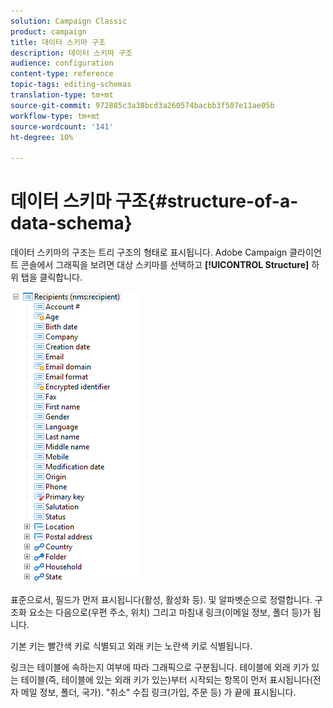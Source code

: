 ```yaml
---
solution: Campaign Classic
product: campaign
title: 데이터 스키마 구조
description: 데이터 스키마 구조
audience: configuration
content-type: reference
topic-tags: editing-schemas
translation-type: tm+mt
source-git-commit: 972885c3a38bcd3a260574bacbb3f507e11ae05b
workflow-type: tm+mt
source-wordcount: '141'
ht-degree: 10%

---
```



# 데이터 스키마 구조{#structure-of-a-data-schema}

데이터 스키마의 구조는 트리 구조의 형태로 표시됩니다. Adobe Campaign 클라이언트 콘솔에서 그래픽을 보려면 대상 스키마를 선택하고 **[!UICONTROL Structure]** 하위 탭을 클릭합니다.

![](assets/d_ncs_integration_schema_arbo.png)

표준으로서, 필드가 먼저 표시됩니다(활성, 활성화 등). 및 알파벳순으로 정렬합니다. 구조화 요소는 다음으로(우편 주소, 위치) 그리고 마침내 링크(이메일 정보, 폴더 등)가 됩니다.

기본 키는 빨간색 키로 식별되고 외래 키는 노란색 키로 식별됩니다.

링크는 테이블에 속하는지 여부에 따라 그래픽으로 구분됩니다. 테이블에 외래 키가 있는 테이블(즉, 테이블에 있는 외래 키가 있는)부터 시작되는 항목이 먼저 표시됩니다(전자 메일 정보, 폴더, 국가). &quot;취소&quot; 수집 링크(가입, 주문 등) 가 끝에 표시됩니다.
